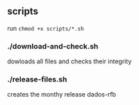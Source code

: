 ## scripts

run `chmod +x scripts/*.sh`

### ./download-and-check.sh
dowloads all files and checks their integrity

### ./release-files.sh
creates the monthy release dados-rfb
